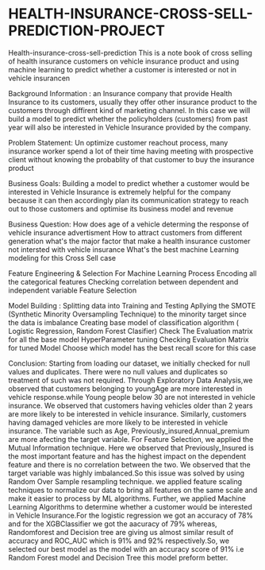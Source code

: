 # HEALTH-INSURANCE-CROSS-SELL-PREDICTION-PROJECT

Health-insurance-cross-sell-prediction
This is a note book of cross selling of health insurance customers on vehicle insurance product and using machine learning to predict whether a customer is interested or not in vehicle insurancen

Background Information :
an Insurance company that provide Health Insurance to its customers, usually they offer other insurance product to the customers through diffirent kind of marketing channel. In this case we will build a model to predict whether the policyholders (customers) from past year will also be interested in Vehicle Insurance provided by the company.

Problem Statement:
Un optimize customer reachout process, many insurance worker spend a lot of their time having meeting with prospective client without knowing the probablity of that customer to buy the insurance product

Business Goals:
Building a model to predict whether a customer would be interested in Vehicle Insurance is extremely helpful for the company because it can then accordingly plan its communication strategy to reach out to those customers and optimise its business model and revenue

Business Question:
How does age of a vehicle determing the response of vehicle insurance advertisment How to attract customers from different generation what's the major factor that make a health insurance customer not intersted with vehicle insurance What's the best machine Learning modeling for this Cross Sell case

Feature Engineering & Selection For Machine Learning Process
Encoding all the categorical features Checking correlation between dependent and independent variable Feature Selection

Model Building :
Splitting data into Training and Testing Apllying the SMOTE (Synthetic Minority Oversampling Technique) to the minority target since the data is imbalance Creating base model of classification algorithm ( Logistic Regression, Random Forest Clasifier) Check The Evaluation matrix for all the base model HyperParameter tuning Checking Evaluation Matrix for tuned Model Choose which model has the best recall score for this case

Conclusion:
Starting from loading our dataset, we initially checked for null values and duplicates. There were no null values and duplicates so treatment of such was not required. Through Exploratory Data Analysis,we observed that customers belonging to youngAge are more interested in vehicle response.while Young people below 30 are not interested in vehicle insurance. We observed that customers having vehicles older than 2 years are more likely to be interested in vehicle insurance. Similarly, customers having damaged vehicles are more likely to be interested in vehicle insurance. The variable such as Age, Previously_insured,Annual_premium are more afecting the target variable. For Feature Selection, we applied the Mutual Information technique. Here we observed that Previously_Insured is the most important feature and has the highest impact on the dependent feature and there is no correlation between the two. We observed that the target variable was highly imbalanced.So this issue was solved by using Random Over Sample resampling technique. we applied feature scaling techniques to normalize our data to bring all features on the same scale and make it easier to process by ML algorithms. Further, we applied Machine Learning Algorithms to determine whether a customer would be interested in Vehicle Insurance.For the logistic regression we got an accuracy of 78% and for the XGBClassifier we got the aacuracy of 79% whereas, Randomforest and Decision tree are giving us almost similar result of accuracy and ROC_AUC which is 91% and 92% respectively.So, we selected our best model as the model with an accuracy score of 91% i.e Random Forest model and Decision Tree this model preform better.
